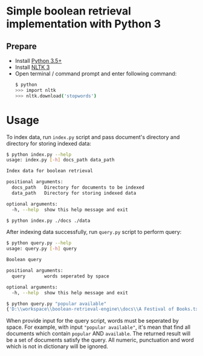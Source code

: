 # Simple boolean retrieval implementation with Python 3

## Prepare

- Install [Python 3.5+](https://www.python.org/)
- Install [NLTK 3](http://www.nltk.org/install.html)
- Open terminal / command prompt and enter following command:
    ```sh
    $ python
    >>> import nltk
    >>> nltk.download('stopwords')
    ```

# Usage

To index data, run `index.py` script and pass document's directory and directory for storing indexed data:

```sh
$ python index.py --help
usage: index.py [-h] docs_path data_path

Index data for boolean retrieval

positional arguments:
  docs_path   Directory for documents to be indexed
  data_path   Directory for storing indexed data

optional arguments:
  -h, --help  show this help message and exit

$ python index.py ./docs ./data
```

After indexing data successfully, run `query.py` script to perform query:

```sh
$ python query.py --help
usage: query.py [-h] query

Boolean query

positional arguments:
  query       words seperated by space

optional arguments:
  -h, --help  show this help message and exit

$ python query.py "popular available"
{'D:\\workspace\\boolean-retrieval-engine\\docs\\A Festival of Books.txt'}
```

When provide input for the query script, words must be seperated by space. For example, with input `"popular available"`, it's mean that find all documents which contain `popular` AND `available`. The returned result will be a set of documents satisfy the query. All numeric, punctuation and word which is not in dictionary will be ignored.
